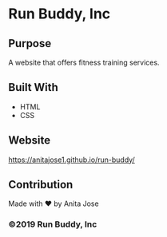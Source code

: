 # Run Buddy, Inc

## Purpose
A website that offers fitness training services.

## Built With
* HTML
* CSS

## Website
https://anitajose1.github.io/run-buddy/

## Contribution
Made with ❤️ by Anita Jose

### ©️2019 Run Buddy, Inc
